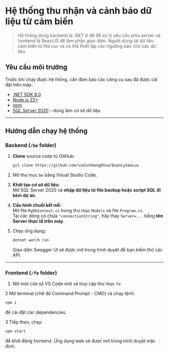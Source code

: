 #  Hệ thống thu nhận và cảnh báo dữ liệu từ cảm biến 

> Hệ thống dùng backend là .NET 8 để để xử lý yêu cầu phía server và frontend là ReactJS để làm phần giao diện. Người dùng tải dữ liệu cảm biến từ file csv và có thể thiết lập các ngưỡng báo cho các dữ liệu 

##  Yêu cầu môi trường

Trước khi chạy được hệ thống, cần đảm bảo các công cụ sau đã được cài đặt trên máy:

- [.NET SDK 8.0](https://dotnet.microsoft.com/download)
- [Node.js 22+](https://nodejs.org/)
- [npm](https://www.npmjs.com/)
- [SQL Server 2020](https://www.microsoft.com/en-us/sql-server/sql-server-downloads) – dùng làm cơ sở dữ liệu

---

##  Hướng dẫn chạy hệ thống

###  Backend (`/be` folder)

1. **Clone** source code từ GitHub:
   ```bash
   git clone https://github.com/vudinhdangkhoa/QuanLySaoLuu
2. Mở thư mục `be` bằng Visual Studio Code.
   

3. **Khởi tạo cơ sở dữ liệu**:  
   Mở SQL Server 2020 và **nhập dữ liệu từ file backup hoặc script SQL đi kèm dự án**.

4. **Cấu hình chuỗi kết nối**:  
   Mở file `MyDbContext.cs` trong thư mục `Models` và file `Program.cs`.  
   Tại các dòng có chứa `"connectionString"`, hãy thay `Server=...` bằng **tên Server thực tế trên máy**.

5. Chạy ứng dụng:
   ```bash
   dotnet watch run 
   ```
   Giao diện Swagger UI sẽ được mở trong trình duyệt để bạn kiểm thử các API.

---

###  Frontend (`/fe` folder)

1. Mở một cửa sổ VS Code mới và truy cập thư mục `fe`:
   

2 Mở terminal (chế độ Command Prompt - CMD) và chạy lệnh:
  ```bash
  npm i
```
để cài đặt các dependencies.

3 Tiếp theo, chạy:
  ```bash
  npm start
  ```
để khởi động frontend. Ứng dụng web sẽ được mở trong trình duyệt mặc định.
